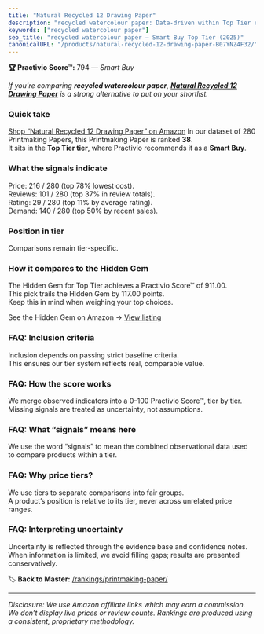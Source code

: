 ```yaml
---
title: "Natural Recycled 12 Drawing Paper"
description: "recycled watercolour paper: Data-driven within Top Tier ranking using the Practivio Score™. Positioned by quality, value, demand, findability, momentum."
keywords: ["recycled watercolour paper"]
seo_title: "recycled watercolour paper — Smart Buy Top Tier (2025)"
canonicalURL: "/products/natural-recycled-12-drawing-paper-B07YNZ4F32/"
---
```


**🏆 Practivio Score™:** 794 — _Smart Buy_


*If you're comparing **recycled watercolour paper**, **[Natural Recycled 12 Drawing Paper](https://www.amazon.com/dp/B07YNZ4F32?tag=practivio-20)** is a strong alternative to put on your shortlist.*
### Quick take
[Shop “Natural Recycled 12 Drawing Paper” on Amazon](https://www.amazon.com/dp/B07YNZ4F32?tag=practivio-20)
In our dataset of 280 Printmaking Papers, this Printmaking Paper is ranked **38**.  
It sits in the **Top Tier tier**, where Practivio recommends it as a **Smart Buy**.

### What the signals indicate
Price: 216 / 280 (top 78% lowest cost).  
Reviews: 101 / 280 (top 37% in review totals).  
Rating: 29 / 280 (top 11% by average rating).  
Demand: 140 / 280 (top 50% by recent sales).

### Position in tier
Comparisons remain tier-specific.

### How it compares to the Hidden Gem
The Hidden Gem for Top Tier achieves a Practivio Score™ of 911.00.  
This pick trails the Hidden Gem by 117.00 points.  
Keep this in mind when weighing your top choices.  

See the Hidden Gem on Amazon → [View listing](https://www.amazon.com/dp/B01GOO7HL0?tag=practivio-20)

### FAQ: Inclusion criteria
Inclusion depends on passing strict baseline criteria.  
This ensures our tier system reflects real, comparable value.

### FAQ: How the score works
We merge observed indicators into a 0–100 Practivio Score™, tier by tier.  
Missing signals are treated as uncertainty, not assumptions.

### FAQ: What “signals” means here
We use the word “signals” to mean the combined observational data used to compare products within a tier.

### FAQ: Why price tiers?
We use tiers to separate comparisons into fair groups.  
A product’s position is relative to its tier, never across unrelated price ranges.

### FAQ: Interpreting uncertainty
Uncertainty is reflected through the evidence base and confidence notes.  
When information is limited, we avoid filling gaps; results are presented conservatively.


🏷️ **Back to Master:** [/rankings/printmaking-paper/](/rankings/printmaking-paper/)

---
_Disclosure: We use Amazon affiliate links which may earn a commission. We don’t display live prices or review counts. Rankings are produced using a consistent, proprietary methodology._

